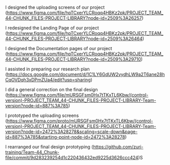 I designed the uploading screens of our project (https://www.figma.com/file/hpTCxerYLCRoqq4HBKz2pk/PROJECT_TEAM_44-CHUNK_FILES-PROJECT-LIBRARY?node-id=2509%3A26257)

I redesigned the Landing Page of our project (https://www.figma.com/file/hpTCxerYLCRoqq4HBKz2pk/PROJECT_TEAM_44-CHUNK_FILES-PROJECT-LIBRARY?node-id=2509%3A26464)

I designed the Documentation pages of our project (https://www.figma.com/file/hpTCxerYLCRoqq4HBKz2pk/PROJECT_TEAM_44-CHUNK_FILES-PROJECT-LIBRARY?node-id=2509%3A29710)

I assisted in preparing our research plan (https://docs.google.com/document/d/1C1LY6GdUW2vydhLW9a2T6ane28hCqOVDqh3xDPmZUa4/edit?usp=sharing)

I did a general correction on the final design (https://www.figma.com/file/mURSGFsm0Hx7tTKxTL6Kbw/(control-version)-PROJECT_TEAM_44-CHUNK_FILES-PROJECT-LIBRARY-Team-version?node-id=887%3A785)

I prototyped the uploading screens (https://www.figma.com/proto/mURSGFsm0Hx7tTKxTL6Kbw/(control-version)-PROJECT_TEAM_44-CHUNK_FILES-PROJECT-LIBRARY-Team-version?node-id=2472%3A28278&scaling=scale-down&page-id=887%3A785&starting-point-node-id=2472%3A28278)

I rearranged our final design prototyping (https://github.com/zuri-training/Team-44_Chunk-file/commit/9d283239254d1c220436432ed9225d3626ccc424)S